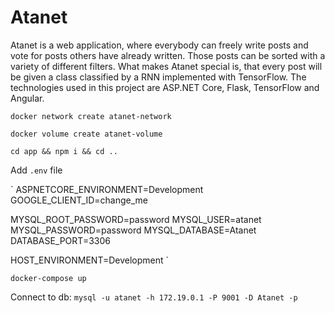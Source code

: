 # Atanet
Atanet is a web application, where everybody can freely write posts and vote for posts others have already written. Those posts can be sorted with a variety of different filters. What makes Atanet special is, that every post will be given a class classified by a RNN implemented with TensorFlow.
The technologies used in this project are ASP.NET Core, Flask, TensorFlow and Angular.

`docker network create atanet-network`

`docker volume create atanet-volume`

`cd app && npm i && cd ..`

Add `.env` file

`
ASPNETCORE_ENVIRONMENT=Development
GOOGLE_CLIENT_ID=change_me

MYSQL_ROOT_PASSWORD=password
MYSQL_USER=atanet
MYSQL_PASSWORD=password
MYSQL_DATABASE=Atanet
DATABASE_PORT=3306

HOST_ENVIRONMENT=Development
`



`docker-compose up`

Connect to db:
`mysql -u atanet -h 172.19.0.1 -P 9001 -D Atanet -p`